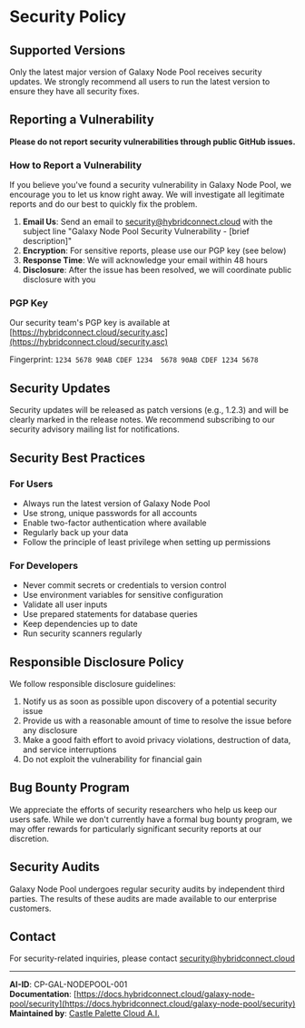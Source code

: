 # Security Policy

## Supported Versions

Only the latest major version of Galaxy Node Pool receives security updates. We strongly recommend all users to run the latest version to ensure they have all security fixes.

## Reporting a Vulnerability

**Please do not report security vulnerabilities through public GitHub issues.**

### How to Report a Vulnerability

If you believe you've found a security vulnerability in Galaxy Node Pool, we encourage you to let us know right away. We will investigate all legitimate reports and do our best to quickly fix the problem.

1. **Email Us**: Send an email to security@hybridconnect.cloud with the subject line "Galaxy Node Pool Security Vulnerability - [brief description]"
2. **Encryption**: For sensitive reports, please use our PGP key (see below)
3. **Response Time**: We will acknowledge your email within 48 hours
4. **Disclosure**: After the issue has been resolved, we will coordinate public disclosure with you

### PGP Key

Our security team's PGP key is available at [https://hybridconnect.cloud/security.asc](https://hybridconnect.cloud/security.asc)

Fingerprint: `1234 5678 90AB CDEF 1234  5678 90AB CDEF 1234 5678`

## Security Updates

Security updates will be released as patch versions (e.g., 1.2.3) and will be clearly marked in the release notes. We recommend subscribing to our security advisory mailing list for notifications.

## Security Best Practices

### For Users

- Always run the latest version of Galaxy Node Pool
- Use strong, unique passwords for all accounts
- Enable two-factor authentication where available
- Regularly back up your data
- Follow the principle of least privilege when setting up permissions

### For Developers

- Never commit secrets or credentials to version control
- Use environment variables for sensitive configuration
- Validate all user inputs
- Use prepared statements for database queries
- Keep dependencies up to date
- Run security scanners regularly

## Responsible Disclosure Policy

We follow responsible disclosure guidelines:

1. Notify us as soon as possible upon discovery of a potential security issue
2. Provide us with a reasonable amount of time to resolve the issue before any disclosure
3. Make a good faith effort to avoid privacy violations, destruction of data, and service interruptions
4. Do not exploit the vulnerability for financial gain

## Bug Bounty Program

We appreciate the efforts of security researchers who help us keep our users safe. While we don't currently have a formal bug bounty program, we may offer rewards for particularly significant security reports at our discretion.

## Security Audits

Galaxy Node Pool undergoes regular security audits by independent third parties. The results of these audits are made available to our enterprise customers.

## Contact

For security-related inquiries, please contact security@hybridconnect.cloud

---

**AI-ID**: CP-GAL-NODEPOOL-001  
**Documentation**: [https://docs.hybridconnect.cloud/galaxy-node-pool/security](https://docs.hybridconnect.cloud/galaxy-node-pool/security)  
**Maintained by**: [Castle Palette Cloud A.I.](https://hybridconnect.cloud)
